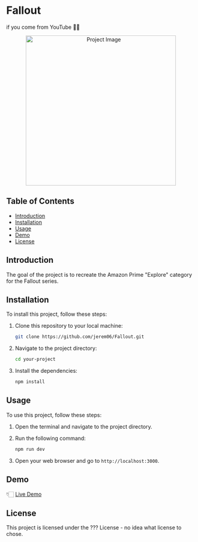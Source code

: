 # Fallout

if you come from YouTube 🫶🏻


<div align="center">
  <img src="https://m.media-amazon.com/images/A/V1/EBbHQwpOAOgEcC0shaeqBeA1sBb+Py7TaLl6/a0i6h54PFyREIfyLTbruE9iFKGTGhlWuVgMrvReOjAmIuwxRPaNz9cdmw+fo4ZknoYQN+zolhm0z/s060lY4RYObdW6Dqn+YTgQe5AqJYpwk8KCTd0VwxAtluuY0Glj2uQLDUUBdauJJJujDmQlRD1Eh+QE2psskPcHMPo1BtU5ZMpbApadrYw+0uSERzzeKcY0RY6CQ2/D1U2P+XK/Ml2mJbwOq7nRBcYv6/JanlBl5km5PLV3Pt7UnAjz3rumud4XdHI28HseuO93w+3cKUY9ly60SNLXSmwm5hy/3dErtpDamw==_/eyJidWNrZXQiOiJwdi1zdGFybGlnaHQtY29udGVudGRiLW1lZGlhLXByb2QtdXMtZWFzdC0xIiwib2JqZWN0S2V5IjoidXBsb2Fkcy8yMDI0LTA0LTA0LzVhM2QyOGQ2LWE0NDYtNGVjZS05YmQ1LTA4MjNmN2Q3NzQ4ZS5wbmciLCJleHBpcmVEYXRlVGltZSI6IjI1MjQ2MzY3OTkiLCJzdHlsZUNvZGUiOiJfU1g3MDBfRk1wbmdfIn0=" alt="Project Image" width="400">
</div>


## Table of Contents

- [Introduction](#introduction)
- [Installation](#installation)
- [Usage](#usage)
- [Demo](#demo)
- [License](#license)

## Introduction

The goal of the project is to recreate the Amazon Prime "Explore" category for the Fallout series. 

## Installation

To install this project, follow these steps:

1. Clone this repository to your local machine:

    ```bash
    git clone https://github.com/jerem06/Fallout.git
    ```

2. Navigate to the project directory:

    ```bash
    cd your-project
    ```

3. Install the dependencies:

    ```bash
    npm install
    ```

## Usage

To use this project, follow these steps:

1. Open the terminal and navigate to the project directory.

2. Run the following command:

    ```bash
    npm run dev
    ```

3. Open your web browser and go to `http://localhost:3000`.

## Demo

👇🏻
[Live Demo](https://vercel.com/jerem06s-projects/fallout)


## License

This project is licensed under the ??? License - no idea what license to chose. 
